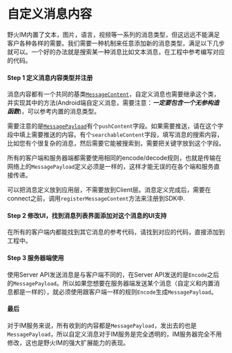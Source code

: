 # 自定义消息内容
野火IM内置了文本，图片，语言，视频等一系列的消息类型，但这远远不能满足客户各种各样的需要。我们需要一种机制来任意添加新的消息类型，满足以下几步就可以。一个好的办法就是搜索某一种消息比如文本消息，在工程中参考编写对应的代码。

#### Step 1 定义消息内容类型并注册
消息内容都有一个共同的基类[```MessageContent```](message_content.md)，自定义消息也需要继承这个类，并实现其中的方法(Android端自定义消息，需要注意：***一定要包含一个无参构造函数***)，可以参考内置的消息类型。

需要注意的是[```MessagePayload```](./message_payload.md)有个```pushContent```字段。如果需要推送，请在这个字段中填上需要推送的内容。有个```searchableContent```字段，填写消息的搜索内容，比如您有个很复杂的消息，然后需要它能被搜索到，需要把关键字放到这个字段。

所有的客户端和服务器端都需要使用相同的encode/decode规则，也就是传输在网络上的```MessagePayload```定义必须是一样的，这样才能无误的在各个端和服务直接传递。

可以把消息定义放到应用层，不需要放到Client层。消息定义完成后，需要在connect之前，调用```registerMessageContent```方法来注册到SDK中.


#### Step 2 修改UI，找到消息列表界面添加对这个消息的UI支持
在所有的客户端内都能找到其它消息的参考代码，请找到对应的代码，直接添加到工程中。

#### Step 3 服务器端使用
使用Server API发送消息是与客户端不同的，在Server API发送的是```Encode```之后的```MessagePayload```。所以如果您想要在服务器端发送某个消息（自定义和内置消息都是一样的），就必须使用跟客户端一样的规则```Encode```生成```MessagePayload```。

#### 最后
对于IM服务来说，所有收到的内容都是```MessagePayload```，发出去的也是```MessagePayload```，所以自定义消息对于IM服务是完全透明的，IM服务器完全不用修改，这也是野火IM的强大扩展能力的表现。
